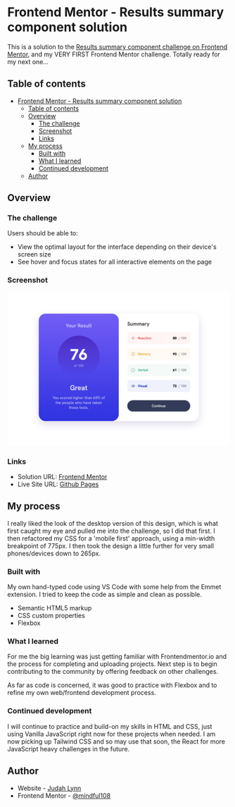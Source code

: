 # Frontend Mentor - Results summary component solution

This is a solution to the [Results summary component challenge on Frontend Mentor](https://www.frontendmentor.io/challenges/results-summary-component-CE_K6s0maV), and my VERY FIRST Frontend Mentor challenge. Totally ready for my next one...


## Table of contents

- [Frontend Mentor - Results summary component solution](#frontend-mentor---results-summary-component-solution)
  - [Table of contents](#table-of-contents)
  - [Overview](#overview)
    - [The challenge](#the-challenge)
    - [Screenshot](#screenshot)
    - [Links](#links)
  - [My process](#my-process)
    - [Built with](#built-with)
    - [What I learned](#what-i-learned)
    - [Continued development](#continued-development)
  - [Author](#author)

## Overview

### The challenge

Users should be able to:

- View the optimal layout for the interface depending on their device's screen size
- See hover and focus states for all interactive elements on the page

### Screenshot

![Screenshot](screenshot.jpg)


### Links

<!-- - Solution URL: [Add solution URL here](https://your-solution-url.com) -->
- Solution URL: [Frontend Mentor](https://www.frontendmentor.io/solutions/responsive-summary-component-using-html-and-css-TP1ZsM-vfc)
- Live Site URL: [Github Pages](https://mindful108.github.io/frontendmentor-results-summary-component/)

## My process

I really liked the look of the desktop version of this design, which is what first caught my eye and pulled me into the challenge, so I did that first. I then refactored my CSS for a 'mobile first' approach, using a min-width breakpoint of 775px. I then took the design a little further for very small phones/devices down to 265px.


### Built with

My own hand-typed code using VS Code with some help from the Emmet extension. I tried to keep the code as simple and clean as possible.

- Semantic HTML5 markup
- CSS custom properties
- Flexbox

### What I learned

For me the big learning was just getting familiar with Frontendmentor.io and the process for completing and uploading projects. Next step is to begin contributing to the community by offering feedback on other challenges.

As far as code is concerned, it was good to practice with Flexbox and to refine my own web/frontend development process.

### Continued development

I will continue to practice and build-on my skills in HTML and CSS, just using Vanilla JavaScript right now for these projects when needed. I am now picking up Tailwind CSS and so may use that soon, the React for more JavaScript heavy challenges in the future.

## Author

- Website - [Judah Lynn](https://judahlynn.com)
- Frontend Mentor - [@mindful108](https://www.frontendmentor.io/profile/mindful108)